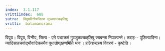 ```yaml
---
index:  3.1.117
vrittiindex:  688
sutra:  विपूयविनीयजित्या मुञ्जकल्कहलिषु
vritti:  balamanorama 
---
```


विपूय। विपूय, विनीय, जित्य - एते यथाक्रमं मुञ्जुकल्कहलिषु क्यबन्ता निपात्यन्ते। तदाह-- पूङित्यादिना। न्यादिसाहचर्याद्भौवादिकस्यैव पूधातोग्र्रहणमिति भावः। हलिशब्दस्य विवरणं - कृष्टेति।

